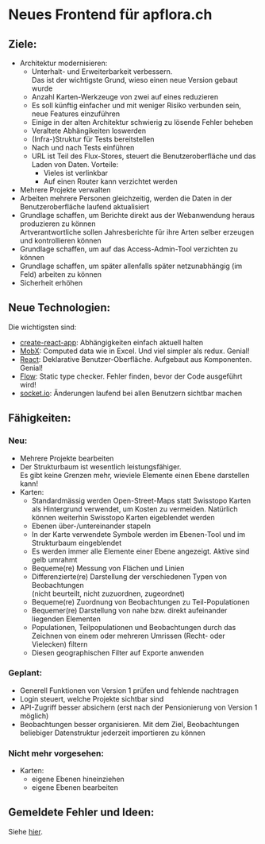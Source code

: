 # Neues Frontend für apflora.ch

## Ziele:

- Architektur modernisieren:
  - Unterhalt- und Erweiterbarkeit verbessern.<br/>Das ist der wichtigste Grund, wieso einen neue Version gebaut wurde
  - Anzahl Karten-Werkzeuge von zwei auf eines reduzieren
  - Es soll künftig einfacher und mit weniger Risiko verbunden sein, neue Features einzuführen
  - Einige in der alten Architektur schwierig zu lösende Fehler beheben
  - Veraltete Abhängikeiten loswerden
  - (Infra-)Struktur für Tests bereitstellen
  - Nach und nach Tests einführen
  - URL ist Teil des Flux-Stores, steuert die Benutzeroberfläche und das Laden von Daten. Vorteile:
    - Vieles ist verlinkbar
    - Auf einen Router kann verzichtet werden
- Mehrere Projekte verwalten
- Arbeiten mehrere Personen gleichzeitig, werden die Daten in der Benutzeroberfläche laufend aktualisiert
- Grundlage schaffen, um Berichte direkt aus der Webanwendung heraus produzieren zu können<br/>
  Artverantwortliche sollen Jahresberichte für ihre Arten selber erzeugen und kontrollieren können
- Grundlage schaffen, um auf das Access-Admin-Tool verzichten zu können
- Grundlage schaffen, um später allenfalls später netzunabhängig (im Feld) arbeiten zu können
- Sicherheit erhöhen

## Neue Technologien:

Die wichtigsten sind:

- [create-react-app](//github.com/facebookincubator/create-react-app): Abhängigkeiten einfach aktuell halten
- [MobX](//github.com/mobxjs/mobx): Computed data wie in Excel. Und viel simpler als redux. Genial!
- [React](//facebook.github.io/react): Deklarative Benutzer-Oberfläche. Aufgebaut aus Komponenten. Genial!
- [Flow](//flow.org): Static type checker. Fehler finden, bevor der Code ausgeführt wird!
- [socket.io](//socket.io/): Änderungen laufend bei allen Benutzern sichtbar machen

## Fähigkeiten:

### Neu:

- Mehrere Projekte bearbeiten
- Der Strukturbaum ist wesentlich leistungsfähiger.<br />Es gibt keine Grenzen mehr, wieviele Elemente einen Ebene darstellen kann!
- Karten:
  - Standardmässig werden Open-Street-Maps statt Swisstopo Karten als Hintergrund verwendet, um Kosten zu vermeiden. Natürlich können weiterhin Swisstopo Karten eigeblendet werden
  - Ebenen über-/untereinander stapeln
  - In der Karte verwendete Symbole werden im Ebenen-Tool und im Strukturbaum eingeblendet
  - Es werden immer alle Elemente einer Ebene angezeigt. Aktive sind gelb umrahmt
  - Bequeme(re) Messung von Flächen und Linien
  - Differenzierte(re) Darstellung der verschiedenen Typen von Beobachtungen<br />(nicht beurteilt, nicht zuzuordnen, zugeordnet)
  - Bequeme(re) Zuordnung von Beobachtungen zu Teil-Populationen
  - Bequemer(re) Darstellung von nahe bzw. direkt aufeinander liegenden Elementen
  - Populationen, Teilpopulationen und Beobachtungen durch das Zeichnen von einem oder mehreren Umrissen (Recht- oder Vielecken) filtern
  - Diesen geographischen Filter auf Exporte anwenden

### Geplant:

- Generell Funktionen von Version 1 prüfen und fehlende nachtragen
- Login steuert, welche Projekte sichtbar sind
- API-Zugriff besser absichern (erst nach der Pensionierung von Version 1 möglich)
- Beobachtungen besser organisieren. Mit dem Ziel, Beobachtungen beliebiger Datenstruktur jederzeit importieren zu können

### Nicht mehr vorgesehen:

- Karten:
  - eigene Ebenen hineinziehen
  - eigene Ebenen bearbeiten

## Gemeldete Fehler und Ideen:

Siehe [hier](//github.com/barbalex/apf2/issues).
